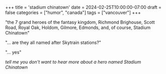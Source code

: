 +++
title = 'stadium chinatown'
date = 2024-02-25T10:00:00-07:00
draft = false
categories = ["humor", "canada"]
tags = ["vancouver"]
+++

"the 7 grand heroes of the fantasy kingdom, Richmond Brighouse, Scott Road, Royal Oak, Holdom, Gilmore, Edmonds, and, of course, Stadium Chinatown"

"... are they all named after Skytrain stations?"

"... yes"

_tell me you don't want to hear more about a hero named Stadium Chinatown_